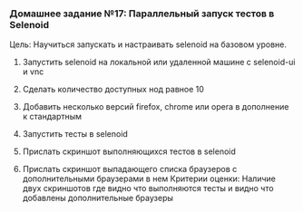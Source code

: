 ### Домашнее задание №17: Параллельный запуск тестов в Selenoid
Цель: Научиться запускать и настраивать selenoid на базовом уровне.
1) Запустить selenoid на локальной или удаленной машине с selenoid-ui и vnc
2) Сделать количество доступных нод равное 10
3) Добавить несколько версий firefox, chrome или opera в дополнение к стандартным
4) Запустить тесты в selenoid

1) Прислать скриншот выполняющихся тестов в selenoid
2) Прислать скриншот выпадающего списка браузеров с дополнительными браузерами в нем
Критерии оценки: Наличие двух скриншотов где видно что выполняются тесты и видно что добавлены дополнительные браузеры   